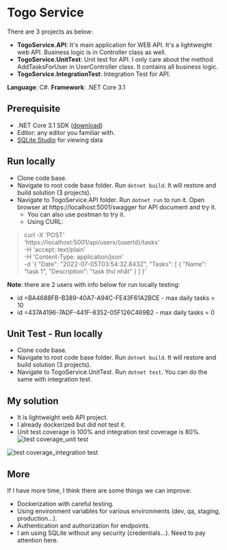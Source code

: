   # Togo Service
There are 3 projects as below:
  - **TogoService.API**: It's main application for WEB API. It's a lightweight web API. Business logic is in Controller class as well.
  - **TogoService.UnitTest**: Unit test for API. I only care about the method AddTasksForUser in UserController class. It contains all business logic.
  - **TogoService.IntegrationTest**: Integration Test for API.

**Language**: C#.
**Framework**: .NET Core 3.1

## Prerequisite
- .NET Core 3.1 SDK ([download](https://dotnet.microsoft.com/en-us/download/dotnet/3.1 "download"))
- Editor: any editor you familiar with. 
- [ SQLite Studio](https://sqlitestudio.pl/ " SQLite Studio") for viewing data 

## Run locally
- Clone code base.
- Navigate to root code base folder. Run `dotnet build`. It will restore and build solution (3 projects).
- Navigate to TogoService.API folder. Run `dotnet run` to run it. Open browser at https://localhost:5001/swagger for API document and try it.
  - You can also use postman to try it.
  - Using CURL: 
> curl -X 'POST' \
  'https://localhost:5001/api/users/{userId}/tasks' \
  -H 'accept: text/plain' \
  -H 'Content-Type: application/json' \
  -d '{
  "Date": "2022-07-05T03:54:32.843Z",
  "Tasks": [
    {
      "Name": "task 1",
      "Description": "task thứ nhất"
    }
  ]
}'

**Note**: there are 2 users with info below for run locally testing:
- id =BA4688FB-B389-40A7-A94C-FE43F61A2BCE - max daily tasks = 10
- id =437A4196-7ADF-441F-8352-05F126C469B2 - max daily tasks = 0

## Unit Test - Run locally
- Clone code base.
- Navigate to root code base folder. Run `dotnet build`. It will restore and build solution (3 projects).
- Navigate to TogoService.UnitTest. Run `dotnet test`.
You can do the same with integration test.

## My solution
- It is lightweight web API project.
- I already dockerized but did not test it.
- Unit test coverage is 100% and integration test coverage is 80%.
![test coverage_unit test](https://user-images.githubusercontent.com/4899325/177812275-8d8f2b01-78e7-4fa5-9450-cfbc2f120129.PNG)

![test coverage_integration test](https://user-images.githubusercontent.com/4899325/177812394-e5b6d475-aa96-4563-952a-2a452f3b351a.PNG)


## More
If I have more time, I think there are some things we can improve:
- Dockerization with careful testing.
- Using environment variables for various environments (dev, qa, staging, production...).
- Authentication and authorization for endpoints.
- I am using SQLite without any security (credentials...). Need to pay attention here.
